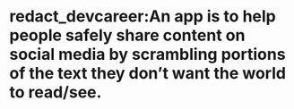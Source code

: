 # redact_devcareer:An app is to help people safely share content on social media by scrambling portions of the text they don’t want the world to read/see. 

